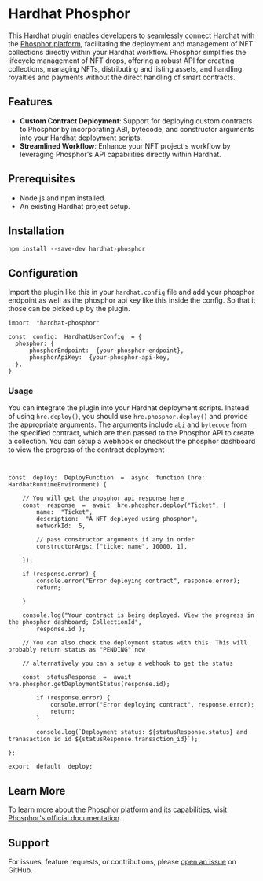 # Hardhat Phosphor 

  This Hardhat plugin enables developers to seamlessly connect Hardhat with the [Phosphor platform](https://www.phosphor.xyz/developer), facilitating the deployment and management of NFT collections directly within your Hardhat workflow. Phosphor simplifies the lifecycle management of NFT drops, offering a robust API for creating collections, managing NFTs, distributing and listing assets, and handling royalties and payments without the direct handling of smart contracts.

## Features

-   **Custom Contract Deployment**: Support for deploying custom contracts to Phosphor by incorporating ABI, bytecode, and constructor arguments into your Hardhat deployment scripts.
-   **Streamlined Workflow**: Enhance your NFT project's workflow by leveraging Phosphor's API capabilities directly within Hardhat.
  

##  Prerequisites
-   Node.js and npm installed.
-   An existing Hardhat project setup.
  

## Installation

  ```
  npm install --save-dev hardhat-phosphor
```

## Configuration

Import the plugin like this in your `hardhat.config` file and add your phosphor endpoint as well as the phosphor api key like this inside the config. So that it those can be picked up by the plugin. 

  ```
  import  "hardhat-phosphor"

const  config:  HardhatUserConfig  = {
	phosphor: {
		phosphorEndpoint:  {your-phosphor-endpoint},
		phosphorApiKey:  {your-phosphor-api-key,
	},
}

```


### Usage

You can integrate the plugin into your Hardhat deployment scripts. Instead of using `hre.deploy()`, you should use `hre.phosphor.deploy()` and provide the appropriate arguments. The arguments include `abi` and `bytecode` from the specified contract, which are then passed to the Phosphor API to create a collection.
You can setup a webhook or checkout the phosphor dashboard to view the progress of the contract deployment

```
  

const  deploy:  DeployFunction  =  async  function (hre:  HardhatRuntimeEnvironment) {

    // You will get the phosphor api response here
    const  response  =  await  hre.phosphor.deploy("Ticket", {
        name:  "Ticket",
        description:  "A NFT deployed using phosphor",
        networkId:  5,
        
        // pass constructor arguments if any in order
        constructorArgs: ["ticket name", 10000, 1],

    });

    if (response.error) {
        console.error("Error deploying contract", response.error);
        return;

    }

    console.log("Your contract is being deployed. View the progress in the phosphor dashboard; CollectionId",
        response.id );

    // You can also check the deployment status with this. This will probably return status as "PENDING" now

    // alternatively you can a setup a webhook to get the status

    const  statusResponse  =  await  hre.phosphor.getDeploymentStatus(response.id);

        if (response.error) {
            console.error("Error deploying contract", response.error);
            return; 
        }

        console.log(`Deployment status: ${statusResponse.status} and tranasaction id id ${statusResponse.transaction_id}`);

};

export  default  deploy;

```

## Learn More

To learn more about the Phosphor platform and its capabilities, visit [Phosphor's official documentation](https://docs.phosphor.xyz/).

## Support

For issues, feature requests, or contributions, please [open an issue](https://github.com/Consensys/snippets/issues) on GitHub.
